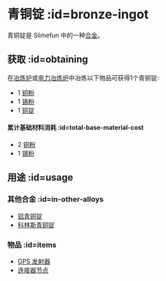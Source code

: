 # 青铜锭 :id=bronze-ingot

青铜锭是 Slimefun 中的一种[合金](/Ingots#alloys)。

## 获取 :id=obtaining

在[冶炼炉](/Smeltery)或[电力冶炼炉](/Electric-Smeltery)中冶炼以下物品可获得1个青铜锭:

* 1 [铜粉](/Copper-Dust)
* 1 [锡粉](/Tin-Dust)
* 1 [铜锭](/Copper-Ingot)

#### 累计基础材料消耗 :id=total-base-material-cost 

* 2 [铜粉](/Copper-Dust)
* 1 [锡粉](/Tin-Dust)

## 用途 :id=usage

### 其他合金 :id=in-other-alloys

* [铝青铜锭](/Aluminum-Bronze-Ingot)
* [科林斯青铜锭](/Corinthian-Bronze-Ingot)

### 物品 :id=items

* [GPS 发射器](/GPS-Transmitter)
* [连接器节点](/Connector-Node)

